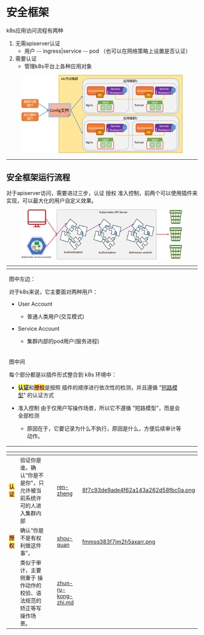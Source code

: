 # 安全框架

k8s应用访问流程有两种

1. 无需apiserver认证 &#x20;
   * 用户 -- ingress|service -- pod （也可以在网络策略上设置是否认证）
2. 需要认证
   * 管理k8s平台上各种应用对象

<figure><img src="../../../.gitbook/assets/image (5) (1).png" alt=""><figcaption></figcaption></figure>

***

## 安全框架运行流程

对于apiserver访问，需要进过三步，认证 授权 准入控制，前两个可以使用插件来实现，可以最大化的用户自定义效果。

<figure><img src="../../../.gitbook/assets/image (7) (1).png" alt=""><figcaption></figcaption></figure>

<table data-card-size="large" data-column-title-hidden data-view="cards" data-full-width="false"><thead><tr><th></th><th data-hidden></th><th data-hidden></th></tr></thead><tbody><tr><td><p>图中左边：</p><p>对于k8s来说，它主要面对两种用户： </p><ul><li><p> User Account </p><ul><li>普通人类用户(交互模式)</li></ul></li><li><p>Service Account</p><ul><li>集群内部的pod用户(服务进程)</li></ul></li></ul></td><td></td><td></td></tr><tr><td><p>图中间</p><p>每个部分都是以插件形式整合到 k8s 环境中： </p><ul><li><mark style="color:blue;"><strong>认证</strong></mark>和<mark style="color:purple;"><strong>授权</strong></mark>是按照 插件的顺序进行依次性的检测，并且遵循 "<a data-footnote-ref href="#user-content-fn-1">短路模型</a>" 的认证方式</li><li><p>准入控制 由于仅用户写操作场景，所以它不遵循 "短路模型"，而是会全部检测 </p><ul><li>原因在于，它要记录为什么不执行，原因是什么，方便后续审计等动作。</li></ul></li></ul></td><td></td><td></td></tr></tbody></table>

<table data-card-size="large" data-view="cards"><thead><tr><th></th><th></th><th data-hidden></th><th data-hidden data-card-target data-type="content-ref"></th><th data-hidden data-card-cover data-type="files"></th></tr></thead><tbody><tr><td><mark style="color:purple;"><strong>认证</strong></mark> </td><td>验证你是谁，确认“你是不是你"，只允许被当前系统许可的人进入集群内部</td><td></td><td><a href="ren-zheng/">ren-zheng</a></td><td><a href="../../../.gitbook/assets/8f7c93de9ade4f62a143a262d58fbc0a.png">8f7c93de9ade4f62a143a262d58fbc0a.png</a></td></tr><tr><td><mark style="color:purple;"><strong>授权</strong></mark></td><td>确认“你是不是有权利做这件事”，</td><td></td><td><a href="shou-quan/">shou-quan</a></td><td><a href="../../../.gitbook/assets/fmmsq383f7jm2h5axarr.png">fmmsq383f7jm2h5axarr.png</a></td></tr><tr><td></td><td>类似于审计，主要侧重于 操作动作的校验、语法规范的矫正等写操作场景。</td><td></td><td><a href="zhun-ru-kong-zhi.md">zhun-ru-kong-zhi.md</a></td><td></td></tr></tbody></table>

[^1]: 失败的时候，到此结束,后续的规则不会进行
